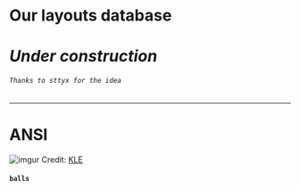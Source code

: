 # Our layouts database
# _Under construction_ 
###### `Thanks to sttyx for the idea`
___
# ANSI
![imgur](https://i.imgur.com/FCtRIlu.png "ANSI")
Credit: [KLE](https://keyboard-layout-editor.com)
#### `balls`